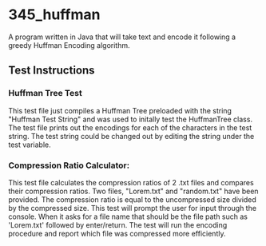 # 345_huffman
A program written in Java that will take text and encode it following a greedy Huffman
Encoding algorithm. 

## Test Instructions

### Huffman Tree Test 
This test file just compiles a Huffman Tree preloaded with the string "Huffman Test String" and was
used to initally test the HuffmanTree class. The test file prints out the encodings for each of the
characters in the test string. The test string could be changed out by editing the string under the
test variable.

### Compression Ratio Calculator:
This test file calculates the compression ratios of 2 .txt files and compares their compression ratios. 
Two files, "Lorem.txt" and "random.txt" have been provided. The compression ratio is equal to the uncompressed
size divided by the compressed size. This test will prompt the user for input through the console. When it 
asks for a file name that should be the file path such as 'Lorem.txt' followed by enter/return. The test will
run the encoding procedure and report which file was compressed more efficiently.
